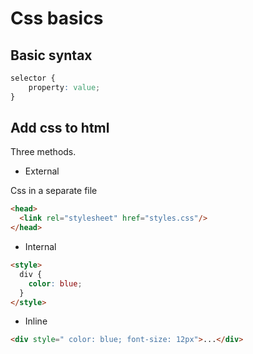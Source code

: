 # Css basics

## Basic syntax

```css
selector {
    property: value;
}
```

## Add css to html

Three methods.

- External

Css in a separate file

```html
<head>
  <link rel="stylesheet" href="styles.css"/>
</head>
```
- Internal
 
```html
<style>
  div {
    color: blue;
  }
</style>
```
- Inline

```html
<div style=" color: blue; font-size: 12px">...</div>
```
